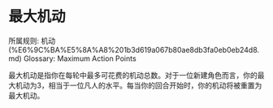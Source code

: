 # 最大机动

所属规则: 机动 (%E6%9C%BA%E5%8A%A8%201b3d619a067b80ae8db3fa0eb0eb24d8.md)
Glossary: Maximum Action Points

最大机动是指你在每轮中最多可花费的机动总数。对于一位新建角色而言，你的最大机动为3，相当于一位凡人的水平。每当你的回合开始时，你的机动将被重置为最大机动。